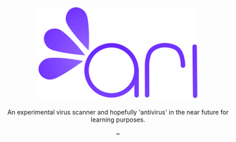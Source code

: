 <div align=center>

![](https://github.com/GitbyteMaster/Ari/blob/dev/assets/logo.svg)
--------
An experimental virus scanner and hopefully 'antivirus' in the near future for learning purposes.

~
</div>
